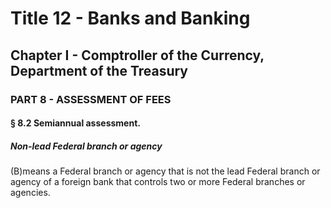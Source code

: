 
# Title 12 - Banks and Banking
## Chapter I - Comptroller of the Currency, Department of the Treasury
### PART 8 - ASSESSMENT OF FEES
#### § 8.2 Semiannual assessment.
##### Non-lead Federal branch or agency

(B)means a Federal branch or agency that is not the lead Federal branch or agency of a foreign bank that controls two or more Federal branches or agencies.
